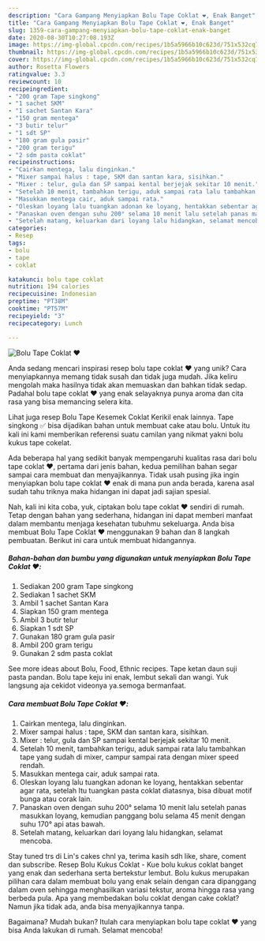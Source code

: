```yaml
---
description: "Cara Gampang Menyiapkan Bolu Tape Coklat ❤️, Enak Banget"
title: "Cara Gampang Menyiapkan Bolu Tape Coklat ❤️, Enak Banget"
slug: 1359-cara-gampang-menyiapkan-bolu-tape-coklat-enak-banget
date: 2020-08-30T10:27:08.193Z
image: https://img-global.cpcdn.com/recipes/1b5a5966b10c623d/751x532cq70/bolu-tape-coklat-❤️-foto-resep-utama.jpg
thumbnail: https://img-global.cpcdn.com/recipes/1b5a5966b10c623d/751x532cq70/bolu-tape-coklat-❤️-foto-resep-utama.jpg
cover: https://img-global.cpcdn.com/recipes/1b5a5966b10c623d/751x532cq70/bolu-tape-coklat-❤️-foto-resep-utama.jpg
author: Rosetta Flowers
ratingvalue: 3.3
reviewcount: 10
recipeingredient:
- "200 gram Tape singkong"
- "1 sachet SKM"
- "1 sachet Santan Kara"
- "150 gram mentega"
- "3 butir telur"
- "1 sdt SP"
- "180 gram gula pasir"
- "200 gram terigu"
- "2 sdm pasta coklat"
recipeinstructions:
- "Cairkan mentega, lalu dinginkan."
- "Mixer sampai halus : tape, SKM dan santan kara, sisihkan."
- "Mixer : telur, gula dan SP sampai kental berjejak sekitar 10 menit."
- "Setelah 10 menit, tambahkan terigu, aduk sampai rata lalu tambahkan tape yang sudah di mixer, campur sampai rata dengan mixer speed rendah."
- "Masukkan mentega cair, aduk sampai rata."
- "Oleskan loyang lalu tuangkan adonan ke loyang, hentakkan sebentar agar rata, setelah Itu tuangkan pasta coklat diatasnya, bisa dibuat motif bunga atau corak lain."
- "Panaskan oven dengan suhu 200° selama 10 menit lalu setelah panas masukkan loyang, kemudian panggang bolu selama 45 menit dengan suhu 170° api atas bawah."
- "Setelah matang, keluarkan dari loyang lalu hidangkan, selamat mencoba."
categories:
- Resep
tags:
- bolu
- tape
- coklat

katakunci: bolu tape coklat 
nutrition: 194 calories
recipecuisine: Indonesian
preptime: "PT38M"
cooktime: "PT57M"
recipeyield: "3"
recipecategory: Lunch

---
```



![Bolu Tape Coklat ❤️](https://img-global.cpcdn.com/recipes/1b5a5966b10c623d/751x532cq70/bolu-tape-coklat-❤️-foto-resep-utama.jpg)

Anda sedang mencari inspirasi resep bolu tape coklat ❤️ yang unik? Cara menyiapkannya memang tidak susah dan tidak juga mudah. Jika keliru mengolah maka hasilnya tidak akan memuaskan dan bahkan tidak sedap. Padahal bolu tape coklat ❤️ yang enak selayaknya punya aroma dan cita rasa yang bisa memancing selera kita.

Lihat juga resep Bolu Tape Kesemek Coklat Kerikil enak lainnya. Tape singkong ✅ bisa dijadikan bahan untuk membuat cake atau bolu. Untuk itu kali ini kami memberikan referensi suatu camilan yang nikmat yakni bolu kukus tape cokelat.

Ada beberapa hal yang sedikit banyak mempengaruhi kualitas rasa dari bolu tape coklat ❤️, pertama dari jenis bahan, kedua pemilihan bahan segar sampai cara membuat dan menyajikannya. Tidak usah pusing jika ingin menyiapkan bolu tape coklat ❤️ enak di mana pun anda berada, karena asal sudah tahu triknya maka hidangan ini dapat jadi sajian spesial.


Nah, kali ini kita coba, yuk, ciptakan bolu tape coklat ❤️ sendiri di rumah. Tetap dengan bahan yang sederhana, hidangan ini dapat memberi manfaat dalam membantu menjaga kesehatan tubuhmu sekeluarga. Anda bisa membuat Bolu Tape Coklat ❤️ menggunakan 9 bahan dan 8 langkah pembuatan. Berikut ini cara untuk membuat hidangannya.

<!--inarticleads1-->

##### Bahan-bahan dan bumbu yang digunakan untuk menyiapkan Bolu Tape Coklat ❤️:

1. Sediakan 200 gram Tape singkong
1. Sediakan 1 sachet SKM
1. Ambil 1 sachet Santan Kara
1. Siapkan 150 gram mentega
1. Ambil 3 butir telur
1. Siapkan 1 sdt SP
1. Gunakan 180 gram gula pasir
1. Ambil 200 gram terigu
1. Gunakan 2 sdm pasta coklat


See more ideas about Bolu, Food, Ethnic recipes. Tape ketan daun suji pasta pandan. Bolu tape keju ini enak, lembut sekali dan wangi. Yuk langsung aja cekidot videonya ya.semoga bermanfaat. 

<!--inarticleads2-->

##### Cara membuat Bolu Tape Coklat ❤️:

1. Cairkan mentega, lalu dinginkan.
1. Mixer sampai halus : tape, SKM dan santan kara, sisihkan.
1. Mixer : telur, gula dan SP sampai kental berjejak sekitar 10 menit.
1. Setelah 10 menit, tambahkan terigu, aduk sampai rata lalu tambahkan tape yang sudah di mixer, campur sampai rata dengan mixer speed rendah.
1. Masukkan mentega cair, aduk sampai rata.
1. Oleskan loyang lalu tuangkan adonan ke loyang, hentakkan sebentar agar rata, setelah Itu tuangkan pasta coklat diatasnya, bisa dibuat motif bunga atau corak lain.
1. Panaskan oven dengan suhu 200° selama 10 menit lalu setelah panas masukkan loyang, kemudian panggang bolu selama 45 menit dengan suhu 170° api atas bawah.
1. Setelah matang, keluarkan dari loyang lalu hidangkan, selamat mencoba.


Stay tuned trs di Lin&#39;s cakes chnl ya, terima kasih sdh like, share, coment dan subscribe. Resep Bolu Kukus Coklat - Kue bolu kukus coklat banget yang enak dan sederhana serta bertekstur lembut. Bolu kukus merupakan pilihan cara dalam membuat bolu yang enak selain dengan cara dipanggang dalam oven sehingga menghasilkan variasi tekstur, aroma hingga rasa yang berbeda pula. Apa yang membedakan bolu coklat dengan cake coklat? Namun jika tidak ada, anda bisa menyajikannya tanpa. 

Bagaimana? Mudah bukan? Itulah cara menyiapkan bolu tape coklat ❤️ yang bisa Anda lakukan di rumah. Selamat mencoba!

